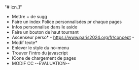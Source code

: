 "# icn_1"
- Mettre + de sugg
- Faire un index  Police personnalisées pr chaque pages
- Infos personnalise dans le aside
- Faire un bouton de haut tournant
- Ascenseur perso* - https://www.paris2024.org/fr/concept -
- Modif texte*
- Enlever le style du no-menu
- Trouver l'intro du javascript
- ICone de chargement de pages
- MODIF CC
--EVALUATION--